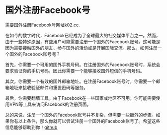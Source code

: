 # 国外注册Facebook号

需要国外注册Facebook号网址k02.cc. 

在如今的数字时代，Facebook已经成为了全球最大的社交媒体平台之一。然而，由于一些特殊原因，有些用户可能需要注册一个国外的Facebook账号。这可能是因为需要接触国外的朋友、参与国外的活动或是开展国际交流。那么，如何注册一个国外的Facebook账号呢？

首先，你需要一个可用的国外手机号码。在注册国外的Facebook账号时，系统会要求验证你的手机号码，因此你需要一个能够接收国外短信的手机号码。

其次，你需要一个有效的国外邮箱地址。在注册Facebook账号时，你需要一个邮箱地址来接收验证邮件和重置密码等服务。

最后，你需要翻墙工具。由于Facebook在一些国家或地区不可用，你可能需要使用VPN等工具来访问Facebook的注册页面。

总的来说，注册一个国外的Facebook账号并不复杂，但需要一些额外的步骤。如果你有以上条件，那么你就可以尝试注册一个国外的Facebook账号了。希望这些信息能够帮助到你！[github](https://github.com)